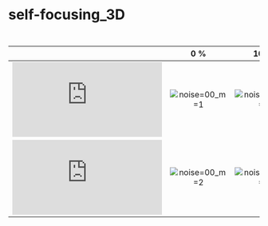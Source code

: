 # self-focusing_3D

<p align="center"><img src="https://rawgit.com/VasilyevEvgeny/self-focusing_3D/master/svgs/8e36a0b8a3687e71d9f83a60ee40f5b2.svg?invert_in_darkmode" align=middle width=57.8938074pt height=11.232861749999998pt/></p>

||0 %|10 %|20 %|
|:-:|:-----:|:----:|:----:|
|![equation](https://latex.codecogs.com/gif.latex?m=1)|![noise=00_m=1](https://github.com/VasilyevEvgeny/self-focusing_3D/blob/master/gifs/noise_percent%3D00__m%3D1.gif)|![noise=10_m=1](https://github.com/VasilyevEvgeny/self-focusing_3D/blob/master/gifs/noise_percent%3D10__m%3D1.gif)|![noise=20_m=1](https://github.com/VasilyevEvgeny/self-focusing_3D/blob/master/gifs/noise_percent%3D20__m%3D1.gif)|
|![equation](https://latex.codecogs.com/gif.latex?m=2)|![noise=00_m=2](https://github.com/VasilyevEvgeny/self-focusing_3D/blob/master/gifs/noise_percent%3D00__m%3D2.gif)|![noise=10_m=2](https://github.com/VasilyevEvgeny/self-focusing_3D/blob/master/gifs/noise_percent%3D10__m%3D2.gif)|![noise=20_m=2](https://github.com/VasilyevEvgeny/self-focusing_3D/blob/master/gifs/noise_percent%3D20__m%3D2.gif)|
